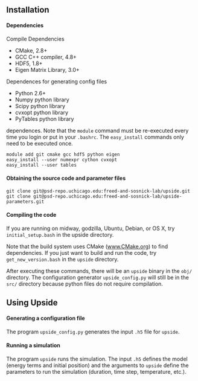 ## Installation

#### Dependencies

Compile Dependencies

  * CMake, 2.8+
  * GCC C++ compiler, 4.8+
  * HDF5, 1.8+
  * Eigen Matrix Library, 3.0+


Dependences for generating config files

  * Python 2.6+
  * Numpy python library
  * Scipy python library
  * cvxopt python library
  * PyTables python library


dependences.  Note that the `module` command must be re-executed every time you
login or put in your `.bashrc`.  The `easy_install` commands only need to be
executed once.

    module add git cmake gcc hdf5 python eigen
    easy_install --user numexpr cython cvxopt
    easy_install --user tables

#### Obtaining the source code and parameter files

    git clone git@psd-repo.uchicago.edu:freed-and-sosnick-lab/upside.git
    git clone git@psd-repo.uchicago.edu:freed-and-sosnick-lab/upside-parameters.git

#### Compiling the code
If you are running on midway, godzilla, Ubuntu, Debian, or OS X, try
`initial_setup.bash` in the upside directory.

Note that the build system uses CMake (www.CMake.org) to find dependencies.  If
you just want to build and run the code, try `get_new_version.bash` in the `upside`
directory.

After executing these commands, there will be an `upside` binary in the `obj/`
directory.  The configuration generator `upside_config.py` will still be in the `src/`
directory because python files do not require compilation.

## Using Upside

#### Generating a configuration file

The program `upside_config.py` generates the input `.h5` file for `upside`.

#### Running a simulation

The program `upside` runs the simulation.  The input `.h5` defines the model
(energy terms and initial position) and the arguments to `upside` define the
parameters to run the simulation (duration, time step, temperature, etc.).  
